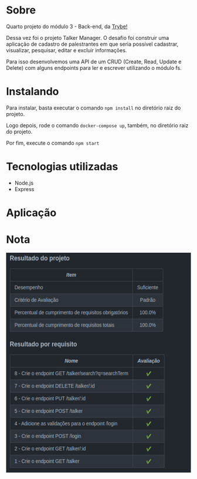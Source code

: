 <h1>Sobre</h1>
<p>Quarto projeto do módulo 3 - Back-end, da <a href="https://betrybe.com" target="_blank">Trybe!</a></p>
<p>Dessa vez foi o projeto Talker Manager. O desafio foi construir uma aplicação de cadastro de palestrantes em que seria possível cadastrar, visualizar, pesquisar, editar e excluir informações.</p>
<p>Para isso desenvolvemos uma API de um CRUD (Create, Read, Update e Delete) com alguns endpoints para ler e escrever utilizando o módulo fs.</p>

<h1>Instalando</h1>

<p>Para instalar, basta executar o comando <code>npm install</code> no diretório raiz do projeto.</p>
<p>Logo depois, rode o comando <code>docker-compose up</code>, também, no diretório raiz do projeto. </p>
<p>Por fim, execute o comando <code>npm start</code></p>

<h1>Tecnologias utilizadas</h1>

<ul>
  <li>Node.js</li>
  <li>Express</li>
</ul>

<h1>Aplicação</h1>

<h1>Nota</h1>

<img src="./TalkerManager.png" alt="nota do projeto" width='800' height='600'>
 